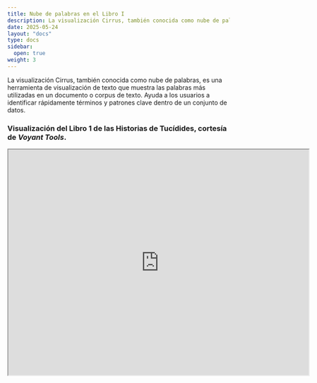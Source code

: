 ```yaml
---
title: Nube de palabras en el Libro I
description: La visualización Cirrus, también conocida como nube de palabras, es una herramienta de visualización de texto que muestra las palabras más utilizadas en un documento o corpus de texto.
date: 2025-05-24
layout: "docs"
type: docs
sidebar:
  open: true
weight: 3
---
```


La visualización Cirrus, también conocida como nube de palabras, es una herramienta de visualización de texto que muestra las palabras más utilizadas en un documento o corpus de texto. Ayuda a los usuarios a identificar rápidamente términos y patrones clave dentro de un conjunto de datos. 

### Visualización del Libro 1 de las Historias de Tucídides, cortesía de *Voyant Tools*.


<!--	Exported from Voyant Tools (voyant-tools.org).
The iframe src attribute below uses a relative protocol to better function with both
http and https sites, but if you're embedding this into a local web page (file protocol)
you should add an explicit protocol (https if you're using voyant-tools.org, otherwise
it depends on this server.
Feel free to change the height and width values or other styling below: -->
<iframe style='width: 681px; height: 511px;' src='https://voyant-tools.org/tool/Cirrus/?stopList=keywords-5ac479f0978aa84b8d83a4262d52d768&visible=100&corpus=144da3d16b9b9b7d1c7339315193ca29'></iframe>
